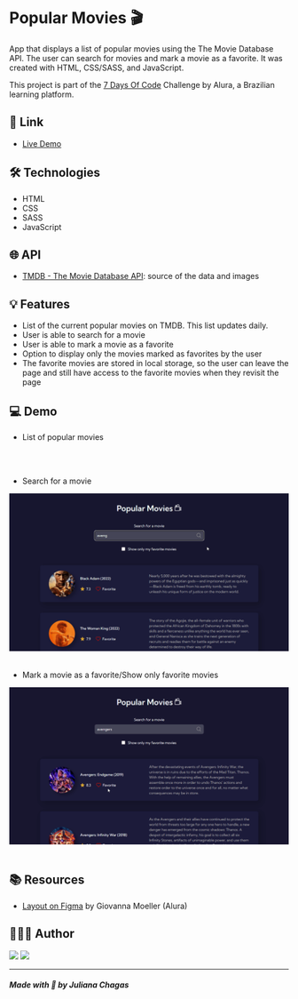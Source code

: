 # Popular Movies 🎬

App that displays a list of popular movies using the The Movie Database API. The user can search for movies and mark a movie as a favorite. It was created with HTML, CSS/SASS, and JavaScript.

This project is part of the [7 Days Of Code](https://7daysofcode.io/) Challenge by Alura, a Brazilian learning platform.

## 🔗 Link

- [Live Demo](https://julianachagas.github.io/popular-movies)

## 🛠️ Technologies

- HTML
- CSS
- SASS
- JavaScript

## 🌐 API

- [TMDB - The Movie Database API](https://developers.themoviedb.org/3/getting-started/introduction): source of the data and images

## 💡 Features

- List of the current popular movies on TMDB. This list updates daily.
- User is able to search for a movie
- User is able to mark a movie as a favorite
- Option to display only the movies marked as favorites by the user
- The favorite movies are stored in local storage, so the user can leave the page and still have access to the favorite movies when they revisit the page

## 💻 Demo

- List of popular movies

<img src="github/demo1.gif" alt=""/> <br/><br/>

- Search for a movie

<img src="github/demo2.gif" alt=""/> <br/><br/>

- Mark a movie as a favorite/Show only favorite movies

<img src="github/demo3.gif" alt=""/> <br/><br/>

## 📚 Resources

- [Layout on Figma](https://www.figma.com/file/T6KNbp4XRHNImNFczpHVts/Popular-Movies?node-id=0%3A1&t=44OVe48JPQtooW4t-0) by Giovanna Moeller (Alura)

## 👩🏻‍💻 Author

<a href="https://www.linkedin.com/in/juliana--chagas/" target="_blank"><img src="https://img.shields.io/badge/LinkedIn-0077B5?style=for-the-badge&logo=linkedin&logoColor=white"></a>
<a href="https://twitter.com/JulianaCoding" target="_blank"><img src="https://img.shields.io/badge/Twitter-1DA1F2?style=for-the-badge&logo=twitter&logoColor=white"></a>

---

##### Made with 💜 by Juliana Chagas
